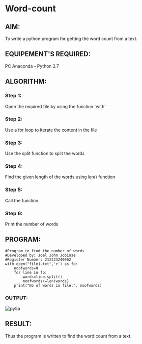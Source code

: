 # Word-count
## AIM:
To write a python program for getting the word count from a text.
## EQUIPEMENT'S REQUIRED: 
PC
Anaconda - Python 3.7
## ALGORITHM: 
### Step 1:
Open the required file by using the function 'with'
### Step 2: 
Use a for loop to iterate the content in the file
### Step 3: 
Use the split function to split the words
### Step 4:  
Find the given length of the words using len() function
### Step 5: 
Call the function
### Step 6: 
Print the number of words
## PROGRAM:
```
#Program to find the number of words
#Developed by: Joel John Jobinse
#Register Number: 212223240062
with open("file1.txt",'r') as fp:
    noofwords=0
    for line in fp:
        words=line.split()
        noofwords+=len(words)
    print("No of words in file:", noofwords)
```
### OUTPUT:
![py5a](https://github.com/joeljohnjobinse/Word-count/assets/138955488/cc324d39-d9a9-45d5-8f60-12e86b8d4c96)

## RESULT:
Thus the program is written to find the word count from a text.
